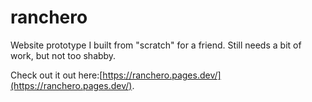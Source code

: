 # ranchero

Website prototype I built from "scratch" for a friend. Still needs a bit of work, but not too shabby. 

Check out it out here:[https://ranchero.pages.dev/](https://ranchero.pages.dev/).
